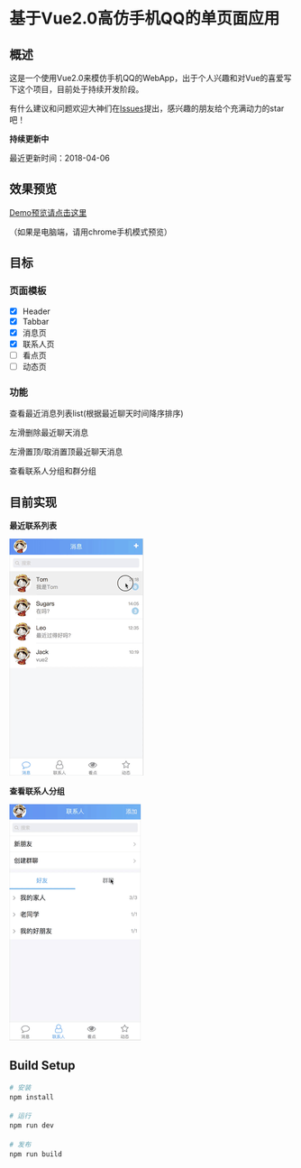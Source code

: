 # 基于Vue2.0高仿手机QQ的单页面应用

## 概述

这是一个使用Vue2.0来模仿手机QQ的WebApp，出于个人兴趣和对Vue的喜爱写下这个项目，目前处于持续开发阶段。

有什么建议和问题欢迎大神们在[Issues](https://github.com/suguoyao/vue2-QQ/issues)提出，感兴趣的朋友给个充满动力的star吧！

**持续更新中**

最近更新时间：2018-04-06

## 效果预览 

[Demo预览请点击这里](http://suguoyao.com/vue2-QQ/dist/#/message) 


（如果是电脑端，请用chrome手机模式预览）


## 目标

### 页面模板
- [x]  Header
- [x]  Tabbar
- [x]  消息页
- [x]  联系人页
- [ ]  看点页
- [ ]  动态页

### 功能
查看最近消息列表list(根据最近聊天时间降序排序)

左滑删除最近聊天消息

左滑置顶/取消置顶最近聊天消息

查看联系人分组和群分组

## 目前实现

**最近联系列表**

![最近联系列表模板](./static/message.gif)


**查看联系人分组**

![查看联系人分组模板](./static/contact.gif)


## Build Setup

``` bash
# 安装
npm install

# 运行
npm run dev

# 发布
npm run build
